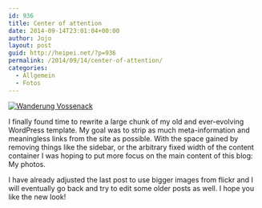 ```yaml
---
id: 936
title: Center of attention
date: 2014-09-14T23:01:04+00:00
author: Jojo
layout: post
guid: http://heipei.net/?p=936
permalink: /2014/09/14/center-of-attention/
categories:
  - Allgemein
  - Fotos
---
```

<div class="aligncenter">
  <a href="https://www.flickr.com/photos/heipei/10066477825" title="Wanderung Vossenack by Johannes Gilger, on Flickr"><img data-echo="https://farm4.staticflickr.com/3807/10066477825_b603b017ca_b.jpg" alt="Wanderung Vossenack" /></a>
</div>

I finally found time to rewrite a large chunk of my old and ever-evolving WordPress template. My goal was to strip as much meta-information and meaningless links from the site as possible. With the space gained by removing things like the sidebar, or the arbitrary fixed width of the content container I was hoping to put more focus on the main content of this blog: My photos.

I have already adjusted the last post to use bigger images from flickr and I will eventually go back and try to edit some older posts as well. I hope you like the new look!

